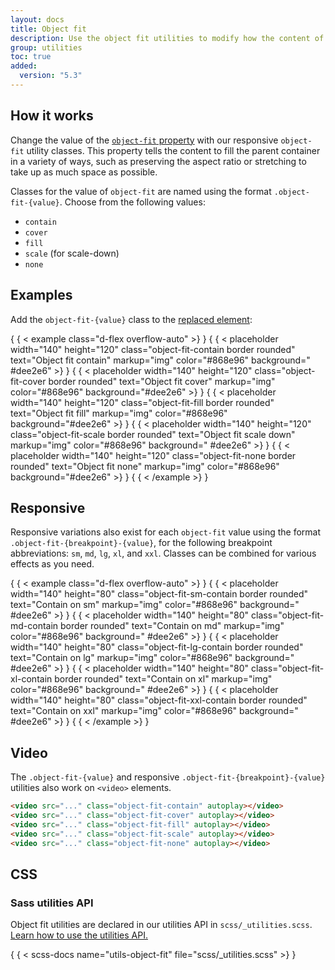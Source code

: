 ```yaml
---
layout: docs
title: Object fit
description: Use the object fit utilities to modify how the content of a [replaced element](https://developer.mozilla.org/en-US/docs/Web/CSS/Replaced_element), such as an `<img>` or `<video>`, should be resized to fit its container.
group: utilities
toc: true
added:
  version: "5.3"
---
```


## How it works

Change the value of the [
`object-fit` property](https://developer.mozilla.org/en-US/docs/Web/CSS/object-fit)
with our responsive `object-fit` utility classes. This property tells the
content to fill the parent container in a variety of ways, such as preserving
the aspect ratio or stretching to take up as much space as possible.

Classes for the value of `object-fit` are named using the format
`.object-fit-{value}`. Choose from the following values:

- `contain`
- `cover`
- `fill`
- `scale` (for scale-down)
- `none`

## Examples

Add the `object-fit-{value}` class to
the [replaced element](https://developer.mozilla.org/en-US/docs/Web/CSS/Replaced_element):

{ { < example class="d-flex overflow-auto" >} }
{ { < placeholder width="140" height="120" class="object-fit-contain border
rounded" text="Object fit contain" markup="img" color="#868e96" background="
#dee2e6" >} }
{ { < placeholder width="140" height="120" class="object-fit-cover border rounded"
text="Object fit cover" markup="img" color="#868e96" background="#dee2e6" >} }
{ { < placeholder width="140" height="120" class="object-fit-fill border rounded"
text="Object fit fill" markup="img" color="#868e96" background="#dee2e6" >} }
{ { < placeholder width="140" height="120" class="object-fit-scale border rounded"
text="Object fit scale down" markup="img" color="#868e96" background="
#dee2e6" >} }
{ { < placeholder width="140" height="120" class="object-fit-none border rounded"
text="Object fit none" markup="img" color="#868e96" background="#dee2e6" >} }
{ { < /example >} }

## Responsive

Responsive variations also exist for each `object-fit` value using the format
`.object-fit-{breakpoint}-{value}`, for the following breakpoint abbreviations:
`sm`, `md`, `lg`, `xl`, and `xxl`. Classes can be combined for various effects
as you need.

{ { < example class="d-flex overflow-auto" >} }
{ { < placeholder width="140" height="80" class="object-fit-sm-contain border
rounded" text="Contain on sm" markup="img" color="#868e96" background="
#dee2e6" >} }
{ { < placeholder width="140" height="80" class="object-fit-md-contain border
rounded" text="Contain on md" markup="img" color="#868e96" background="
#dee2e6" >} }
{ { < placeholder width="140" height="80" class="object-fit-lg-contain border
rounded" text="Contain on lg" markup="img" color="#868e96" background="
#dee2e6" >} }
{ { < placeholder width="140" height="80" class="object-fit-xl-contain border
rounded" text="Contain on xl" markup="img" color="#868e96" background="
#dee2e6" >} }
{ { < placeholder width="140" height="80" class="object-fit-xxl-contain border
rounded" text="Contain on xxl" markup="img" color="#868e96" background="
#dee2e6" >} }
{ { < /example >} }

## Video

The `.object-fit-{value}` and responsive `.object-fit-{breakpoint}-{value}`
utilities also work on `<video>` elements.

```html
<video src="..." class="object-fit-contain" autoplay></video>
<video src="..." class="object-fit-cover" autoplay></video>
<video src="..." class="object-fit-fill" autoplay></video>
<video src="..." class="object-fit-scale" autoplay></video>
<video src="..." class="object-fit-none" autoplay></video>
```

## CSS

### Sass utilities API

Object fit utilities are declared in our utilities API in
`scss/_utilities.scss`. [Learn how to use the utilities API.](/utilities/api.md#using-the-api)

{ { < scss-docs name="utils-object-fit" file="scss/_utilities.scss" >} }
